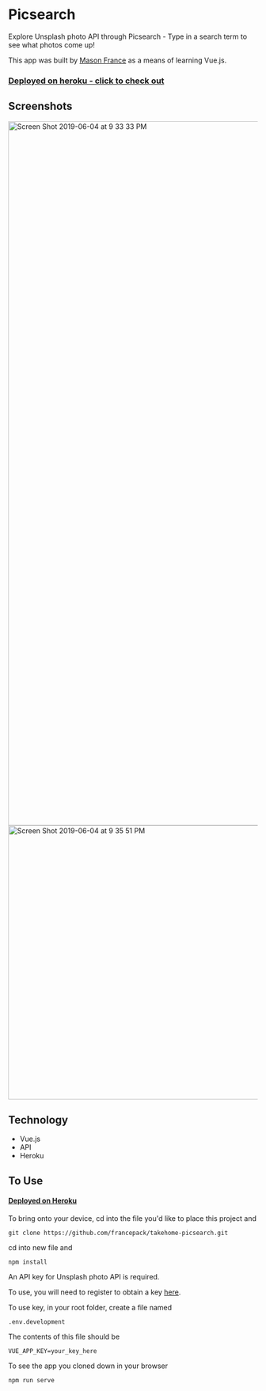 # Picsearch
Explore Unsplash photo API through Picsearch - Type in a search term to see what photos come up!

This app was built by [Mason France](https://www.linkedin.com/in/masonfrance/) as a means of learning Vue.js.

### [Deployed on heroku - click to check out](https://takehome-picsearch.herokuapp.com/)

## Screenshots

<img width="1424" alt="Screen Shot 2019-06-04 at 9 33 33 PM" src="https://user-images.githubusercontent.com/44355328/58928715-e1db8f80-8710-11e9-8354-e2aa2350a0c9.png">

<img width="554" alt="Screen Shot 2019-06-04 at 9 35 51 PM" src="https://user-images.githubusercontent.com/44355328/58928738-fe77c780-8710-11e9-9ff5-d1be1835fcfe.png">

## Technology
- Vue.js
- API
- Heroku

## To Use

#### [Deployed on Heroku](https://takehome-picsearch.herokuapp.com/)

To bring onto your device, cd into the file you'd like to place this project and
```
git clone https://github.com/francepack/takehome-picsearch.git
```
cd into new file and 
```
npm install
```
An API key for Unsplash photo API is required.

To use, you will need to register to obtain a key [here](https://unsplash.com/developers).

To use key, in your root folder, create a file named
```
.env.development
```
The contents of this file should be
```
VUE_APP_KEY=your_key_here
```
To see the app you cloned down in your browser
```
npm run serve
```
